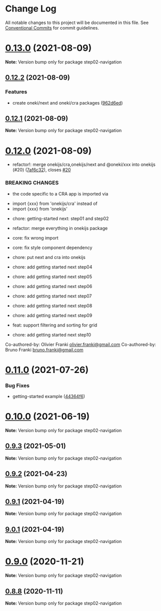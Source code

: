 # Change Log

All notable changes to this project will be documented in this file.
See [Conventional Commits](https://conventionalcommits.org) for commit guidelines.

# [0.13.0](https://github.com/oneki/onekijs/compare/v0.12.2...v0.13.0) (2021-08-09)

**Note:** Version bump only for package step02-navigation





## [0.12.2](https://github.com/oneki/onekijs/compare/v0.12.1...v0.12.2) (2021-08-09)


### Features

* create oneki/next and oneki/cra packages ([962d6ed](https://github.com/oneki/onekijs/commit/962d6eddc05a880bb4c70109ef3c3d6741c44938))





## [0.12.1](https://github.com/oneki/onekijs/compare/v0.12.0...v0.12.1) (2021-08-09)

**Note:** Version bump only for package step02-navigation





# [0.12.0](https://github.com/oneki/onekijs/compare/v0.11.0...v0.12.0) (2021-08-09)


* refactor!: merge onekijs/cra,onekijs/next and @oneki/xxx into onekijs (#20) ([7af6c32](https://github.com/oneki/onekijs/commit/7af6c322a52ccc9e28800baf699c34c050f05328)), closes [#20](https://github.com/oneki/onekijs/issues/20)


### BREAKING CHANGES

* the code specific to a CRA app is imported via
- import {xxx} from 'onekijs/cra'
instead of
- import {xxx} from 'onekijs'

* chore: getting-started next: step01 and step02

* refactor: merge everything in onekijs package

* core: fix wrong import

* core: fix style component dependency

* chore: put next and cra into onekijs

* chore: add getting started next step04

* chore: add getting started next step05

* chore: add getting started next step06

* chore: add getting started next step07

* chore: add getting started next step08

* chore: add getting started next step09

* feat: support filtering and sorting for grid

* chore: add getting started next step10

Co-authored-by: Olivier Franki <olivier.franki@gmail.com>
Co-authored-by: Bruno Franki <bruno.franki@gmail.com>





# [0.11.0](https://github.com/oneki/onekijs/compare/v0.10.0...v0.11.0) (2021-07-26)


### Bug Fixes

* getting-started example ([44364f6](https://github.com/oneki/onekijs/commit/44364f611b6bbbbed507ab5efe069e6f7cb6e0fe))





# [0.10.0](https://github.com/oneki/onekijs/compare/v0.9.3...v0.10.0) (2021-06-19)

**Note:** Version bump only for package step02-navigation





## [0.9.3](https://github.com/oneki/onekijs/compare/v0.9.2...v0.9.3) (2021-05-01)

**Note:** Version bump only for package step02-navigation





## [0.9.2](https://github.com/oneki/onekijs/compare/v0.9.1...v0.9.2) (2021-04-23)

**Note:** Version bump only for package step02-navigation





## [0.9.1](https://github.com/oneki/onekijs/compare/v9.0.1...v0.9.1) (2021-04-19)

**Note:** Version bump only for package step02-navigation





## [9.0.1](https://github.com/oneki/onekijs/compare/v0.9.0...v9.0.1) (2021-04-19)

**Note:** Version bump only for package step02-navigation





# [0.9.0](https://github.com/oneki/onekijs/compare/v0.8.8...v0.9.0) (2020-11-21)

**Note:** Version bump only for package step02-navigation





## [0.8.8](https://github.com/oneki/onekijs/compare/v0.8.7...v0.8.8) (2020-11-11)

**Note:** Version bump only for package step02-navigation
